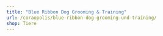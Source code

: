 ```yaml
---
title: "Blue Ribbon Dog Grooming & Training"
url: /coraopolis/blue-ribbon-dog-grooming-und-training/
shop: Tiere
---
```

